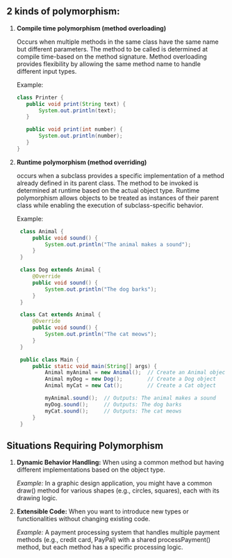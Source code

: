 ## 2 kinds of polymorphism:

1. **Compile time polymorphism (method overloading)**
   
    Occurs when multiple methods in the same class have the same name but different parameters. The method to be called is determined at compile time-based on the method signature. Method overloading provides flexibility by allowing the same method name to handle different input types.

    Example: 
    ```java
    class Printer {
       public void print(String text) {
           System.out.println(text);
       }

       public void print(int number) {
           System.out.println(number);
       }
    }
    ```

2. **Runtime polymorphism (method overriding)**
   
   occurs when a subclass provides a specific implementation of a method already defined in its parent class. The method to be invoked is determined at runtime based on the actual object type. Runtime polymorphism allows objects to be treated as instances of their parent class while enabling the execution of subclass-specific behavior.

   Example:
   ```java
    class Animal {
        public void sound() {
            System.out.println("The animal makes a sound");
        }
    }

    class Dog extends Animal {
        @Override
        public void sound() {
            System.out.println("The dog barks");
        }
    }

    class Cat extends Animal {
        @Override
        public void sound() {
            System.out.println("The cat meows");
        }
    }

    public class Main {
        public static void main(String[] args) {
            Animal myAnimal = new Animal();  // Create an Animal object
            Animal myDog = new Dog();        // Create a Dog object
            Animal myCat = new Cat();        // Create a Cat object

            myAnimal.sound();  // Outputs: The animal makes a sound
            myDog.sound();     // Outputs: The dog barks
            myCat.sound();     // Outputs: The cat meows
        }
    }
    ```

## Situations Requiring Polymorphism

1. **Dynamic Behavior Handling:** When using a common method but having different implementations     based on the object type.

   *Example:* In a graphic design application, you might have a common draw() method for various shapes (e.g., circles, squares), each with its drawing logic.



2. **Extensible Code:** When you want to introduce new types or functionalities without changing existing code.

   *Example:* A payment processing system that handles multiple payment methods (e.g., credit card, PayPal) with a shared processPayment() method, but each method has a specific processing logic.